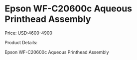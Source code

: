 # Epson WF-C20600c Aqueous Printhead Assembly

Price: USD:4600-4900

Product Details:

Epson WF-C20600c Aqueous Printhead Assembly